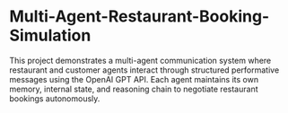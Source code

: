 # Multi-Agent-Restaurant-Booking-Simulation
This project demonstrates a multi-agent communication system where restaurant and customer agents interact through structured performative messages using the OpenAI GPT API. Each agent maintains its own memory, internal state, and reasoning chain to negotiate restaurant bookings autonomously.
